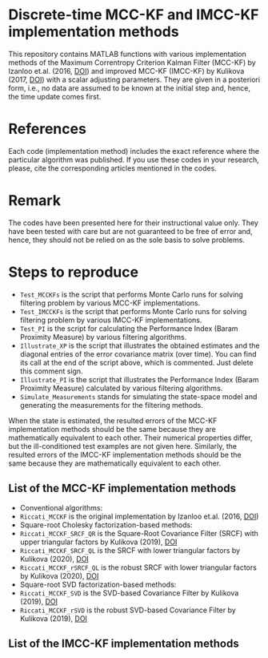 # Discrete-time MCC-KF and IMCC-KF implementation methods
This repository contains MATLAB functions with various implementation methods of the Maximum Correntropy Criterion Kalman Filter (MCC-KF) by Izanloo et.al. (2016, <a href="https://doi.org/10.1109/CISS.2016.7460553">DOI</a>) and improved MCC-KF (IMCC-KF) by Kulikova (2017, <a href="https://doi.org/10.1016/j.sysconle.2017.07.016">DOI</a>) with a scalar adjusting parameters. They are given in a posteriori form, i.e., no data are assumed to be known at the initial step and, hence, the time update comes first.
# References
Each code (implementation method) includes the exact reference where the particular algorithm was published. 
If you use these codes in your research, please, cite the corresponding articles mentioned in the codes.  

# Remark
The codes have been presented here for their instructional value only. They have been tested with care but are not guaranteed to be free of error and, hence, they should not be relied on as the sole basis to solve problems. 

# Steps to reproduce
- `Test_MCCKFs` is the script that performs Monte Carlo runs for solving filtering problem by various MCC-KF implementations.
- `Test_IMCCKFs` is the script that performs Monte Carlo runs for solving filtering problem by various IMCC-KF implementations.
- `Test_PI` is the script for calculating the Performance Index (Baram Proximity Measure) by various filtering algorithms. 
- `Illustrate_XP` is the script that illustrates the obtained estimates and the diagonal entries of the error covariance matrix (over time). You can find its call at the end of the script above, which is commented. Just delete this comment sign.
- `Illustrate_PI` is the script that illustrates the Performance Index (Baram Proximity Measure) calculated by various filtering algorithms. 
- `Simulate_Measurements` stands for simulating the state-space model and generating the measurements for the filtering methods.

When the state is estimated, the resulted errors of the MCC-KF implementation methods should be the same because they are mathematically equivalent to each other. Their numerical properties differ, but the ill-conditioned test examples are not given here. Similarly, the resulted errors of the IMCC-KF implementation methods should be the same because they are mathematically equivalent to each other. 

## List of the MCC-KF implementation methods
- Conventional algorithms:
 -  `Riccati_MCCKF` is the original implementation by Izanloo et.al. (2016, <a href="https://doi.org/10.1109/CISS.2016.7460553">DOI</a>)
- Square-root Cholesky factorization-based methods:
 -  `Riccati_MCCKF_SRCF_QR`   is the Square-Root Covariance Filter (SRCF) with upper triangular factors by Kulikova (2019), <a href="https://doi.org/10.1016/j.sigpro.2019.03.003">DOI</a> 
 -  `Riccati_MCCKF_SRCF_QL`   is the SRCF with lower triangular factors by Kulikova (2020), <a href="https://doi.org/10.1016/j.ifacol.2020.12.264">DOI</a>
 -  `Riccati_MCCKF_rSRCF_QL`  is the robust SRCF with lower triangular factors by Kulikova (2020), <a href="https://doi.org/10.1016/j.ifacol.2020.12.264">DOI</a> 
- Square-root SVD factorization-based methods:
 -  `Riccati_MCCKF_SVD`    is the SVD-based Covariance Filter by Kulikova (2019), <a href="https://doi.org/10.1016/j.sigpro.2019.03.003">DOI</a>
 -  `Riccati_MCCKF_rSVD`   is the robust SVD-based Covariance Filter by Kulikova (2019), <a href="https://doi.org/10.1016/j.sigpro.2019.03.003">DOI</a>

## List of the IMCC-KF implementation methods
